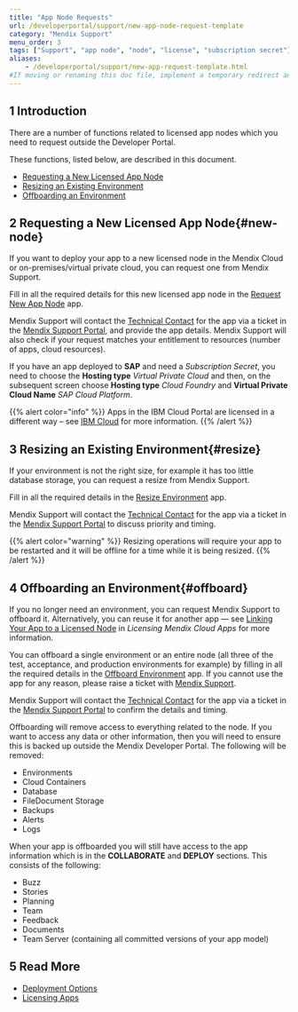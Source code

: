 ```yaml
---
title: "App Node Requests"
url: /developerportal/support/new-app-node-request-template
category: "Mendix Support"
menu_order: 3
tags: ["Support", "app node", "node", "license", "subscription secret"]
aliases:
    - /developerportal/support/new-app-request-template.html
#If moving or renaming this doc file, implement a temporary redirect and let the respective team know they should update the URL in the product. See Mapping to Products for more details.
---
```


## 1 Introduction

There are a number of functions related to licensed app nodes which you need to request outside the Developer Portal.

These functions, listed below, are described in this document.

* [Requesting a New Licensed App Node](#new-node)
* [Resizing an Existing Environment](#resize)
* [Offboarding an Environment](#offboard)

## 2 Requesting a New Licensed App Node{#new-node}

If you want to deploy your app to a new licensed node in the Mendix Cloud or on-premises/virtual private cloud, you can request one from Mendix Support.

Fill in all the required details for this new licensed app node in the [Request New App Node](https://newnode.mendix.com/) app.

Mendix Support will contact the [Technical Contact](/developerportal/collaborate/app-roles#technical-contact) for the app via a ticket in the [Mendix Support Portal](https://support.mendix.com), and provide the app details. Mendix Support will also check if your request matches your entitlement to resources (number of apps, cloud resources).

If you have an app deployed to **SAP** and need a *Subscription Secret*, you need to choose the **Hosting type** *Virtual Private Cloud* and then, on the subsequent screen choose **Hosting type** *Cloud Foundry* and **Virtual Private Cloud Name** *SAP Cloud Platform*.  

{{% alert color="info" %}}
Apps in the IBM Cloud Portal are licensed in a different way – see [IBM Cloud](/developerportal/deploy/ibm-cloud) for more information.
{{% /alert %}}

## 3 Resizing an Existing Environment{#resize}

If your environment is not the right size, for example it has too little database storage, you can request a resize from Mendix Support.

Fill in all the required details in the [Resize Environment](https://resize.mendix.com/index.html) app.

Mendix Support will contact the [Technical Contact](/developerportal/collaborate/app-roles#technical-contact) for the app via a ticket in the [Mendix Support Portal](https://support.mendix.com) to discuss priority and timing.

{{% alert color="warning" %}}
Resizing operations will require your app to be restarted and it will be offline for a time while it is being resized.
{{% /alert %}}

## 4 Offboarding an Environment{#offboard}

If you no longer need an environment, you can request Mendix Support to offboard it. Alternatively, you can reuse it for another app — see [Linking Your App to a Licensed Node](/developerportal/deploy/licensing-apps#licensed-node) in *Licensing Mendix Cloud Apps* for more information.

You can offboard a single environment or an entire node (all three of the test, acceptance, and production environments for example) by filling in all the required details in the [Offboard Environment](https://offboard.mendix.com/index.html) app. If you cannot use the app for any reason, please raise a ticket with [Mendix Support](https://support.mendix.com).

Mendix Support will contact the [Technical Contact](/developerportal/collaborate/app-roles#technical-contact) for the app via a ticket in the [Mendix Support Portal](https://support.mendix.com) to confirm the details and timing.

Offboarding will remove access to everything related to the node. If you want to access any data or other information, then you will need to ensure this is backed up outside the Mendix Developer Portal. The following will be removed:

* Environments
* Cloud Containers
* Database
* FileDocument Storage
* Backups
* Alerts
* Logs

When your app is offboarded you will still have access to the app information which is in the **COLLABORATE** and **DEPLOY** sections. This consists of the following:

* Buzz
* Stories
* Planning
* Team
* Feedback
* Documents
* Team Server (containing all committed versions of your app model)

## 5 Read More

* [Deployment Options](/developerportal/deploy/)
* [Licensing Apps](/developerportal/deploy/licensing-apps-outside-mxcloud)

